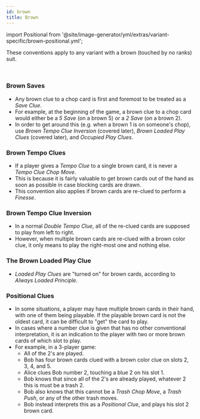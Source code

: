 ```yaml
---
id: brown
title: Brown
---
```


import Positional from '@site/image-generator/yml/extras/variant-specific/brown-positional.yml';

These conventions apply to any variant with a brown (touched by no ranks) suit.

<br />

### Brown Saves

- Any brown clue to a chop card is first and foremost to be treated as a *Save Clue*.
- For example, at the beginning of the game, a brown clue to a chop card would either be a *5 Save* (on a brown 5) or a *2 Save* (on a brown 2).
- In order to get around this (e.g. when a brown 1 is on someone's chop), use *Brown Tempo Clue Inversion* (covered later), *Brown Loaded Play Clues* (covered later), and *Occupied Play Clues*.

### Brown Tempo Clues

- If a player gives a *Tempo Clue* to a single brown card, it is never a *Tempo Clue Chop Move*.
- This is because it is fairly valuable to get brown cards out of the hand as soon as possible in case blocking cards are drawn.
- This convention also applies if brown cards are re-clued to perform a *Finesse*.

### Brown Tempo Clue Inversion

- In a normal *Double Tempo Clue*, all of the re-clued cards are supposed to play from left to right.
- However, when multiple brown cards are re-clued with a brown color clue, it only means to play the right-most one and nothing else.

### The Brown Loaded Play Clue

- *Loaded Play Clues* are "turned on" for brown cards, according to *Always Loaded Principle*.

### Positional Clues

- In some situations, a player may have multiple brown cards in their hand, with one of them being playable. If the playable brown card is not the oldest card, it can be difficult to "get" the card to play.
- In cases where a number clue is given that has no other conventional interpretation, it is an indication to the player with two or more brown cards of which slot to play.
- For example, in a 3-player game:
  - All of the 2's are played.
  - Bob has four brown cards clued with a brown color clue on slots 2, 3, 4, and 5.
  - Alice clues Bob number 2, touching a blue 2 on his slot 1.
  - Bob knows that since all of the 2's are already played, whatever 2 this is must be a trash 2.
  - Bob also knows that this cannot be a *Trash Chop Move*, a *Trash Push*, or any of the other trash moves.
  - Bob instead interprets this as a *Positional Clue*, and plays his slot 2 brown card.

<Positional />
